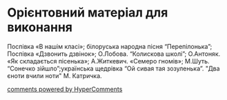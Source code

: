 <div id="hypercomments_widget" class="js-hypercomments-widget invisible"></div>


# Орієнтовний матеріал для виконання

Поспівка «В нашім класі»; білоруська народна пісня “Перепілонька”; Поспівка  «Дзвонить дзвінок»; О.Лобова. “Колискова школі”; О.Антоняк. «Як складається пісенька»; А.Житкевич. «Семеро гномів»; М.Шуть. “Сонечко зійшло”;українська щедрівка “Ой сивая тая зозуленька”.  "Два єноти вчили ноти" М. Катричка.

<div class="js-hypercomments-container">
    <a href="http://hypercomments.com" class="hc-link" title="comments widget">comments powered by HyperComments</a>
</div>